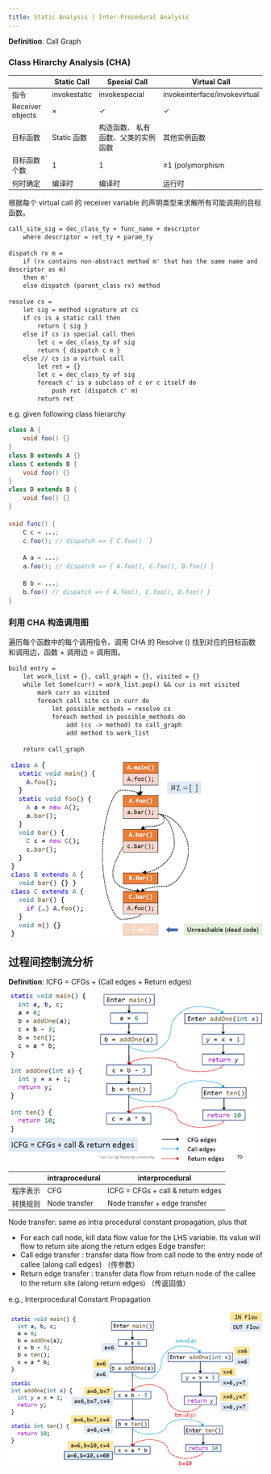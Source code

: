 ```yaml
---
title: Static Analysis | Inter-Procedural Analysis
---
```


**Definition**: Call Graph 


### Class Hirarchy Analysis (CHA) 

|                                          | Static Call  | Special Call                        | Virtual Call                  |
|------------------------------------------|--------------|-------------------------------------|-------------------------------|
| 指令                                     | invokestatic | invokespecial                       | invokeinterface/invokevirtual |
| Receiver objects                         | ×            | ✓                                   | ✓                             |
| 目标函数                                 | Static 函数  | 构造函数、 私有函数、父类的实例函数 | 其他实例函数                  |
| 目标函数个数                             | 1            | 1                                   | ≥1 (polymorphism              |
| 何时确定                                 | 编译时       | 编译时                              | 运行时                        |


根据每个 virtual call 的 receiver variable 的声明类型来求解所有可能调用的目标函数。


```
call_site_sig = dec_class_ty + func_name + descriptor
    where descriptor = ret_ty + param_ty

dispatch rx m = 
    if (rx contains non-abstract method m' that has the same name and descriptor as m)
    then m'
    else dispatch (parent_class rx) method

resolve cs = 
    let sig = method signature at cs 
    if cs is a static call then 
        return { sig }
    else if cs is special call then 
        let c = dec_class_ty of sig
        return { dispatch c m }
    else // cs is a virtual call
        let ret = {}
        let c = dec_class_ty of sig
        foreach c' is a subclass of c or c itself do 
            push ret (dispatch c' m)
        return ret
```

e.g. given following class hierarchy

```java
class A {
    void foo() {}
}
class B extends A {}
class C extends B {
    void foo() {}
}
class D extends B {
    void foo() {}
}

void func() {
    C c = ...;
    c.foo(); // dispatch => { C.foo() `}

    A a = ...;
    a.foo(); // dispatch => { A.foo(), C.foo(), D.foo() }

    B b = ...;
    b.foo() // dispatch => { A.foo(), C.foo(), D.foo() }
}
```

### 利用 CHA 构造调用图

遍历每个函数中的每个调用指令，调用 CHA 的 Resolve () 找到对应的目标函数和调用边，函数 + 调用边 = 调用图。

```
build entry = 
    let work_list = {}, call_graph = {}, visited = {}
    while let Some(curr) = work_list.pop() && cur is not visited 
        mark curr as visited 
        foreach call site cs in curr do
            let possible_methods = resolve cs
            foreach method in possible_methods do 
                add (cs -> method) to call_graph
                add method to work_list

    return call_graph
```

![](./cha.png)

## 过程间控制流分析

**Definition**: ICFG = CFGs + (Call edges + Return edges)

![](./interprocedural.png)

|          | intraprocedural | interprocedural                   |
|----------|-----------------|-----------------------------------|
| 程序表示 | CFG             | ICFG = CFGs + call & return edges |
| 转换规则 | Node transfer   | Node transfer + edge transfer     |

Node transfer: same as intra procedural constant propagation, plus that
- For each call node, kill data flow value for the LHS variable. Its value will flow to return site along the return edges
Edge transfer: 
- Call edge transfer : transfer data flow from call node to the entry node of callee (along call edges) （传参数）
- Return edge transfer : transfer data flow from return node of the callee to the return site (along return edges) （传返回值）

e.g., Interprocedural Constant Propagation

![](./constant-propagation.png)